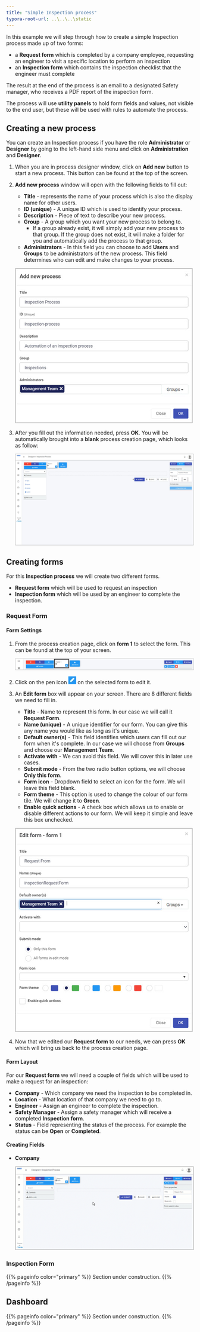 ```yaml
---
title: "Simple Inspection process"
typora-root-url: ..\..\..\static
---
```


In this example we will step through how to create a simple Inspection process made up of two forms: 

- a **Request form** which is completed by a company employee, requesting an engineer to visit a specific location to perform an inspection
- an **Inspection form** which contains the inspection checklist that the engineer must complete

The result at the end of the process is an email to a designated Safety manager, who receives a PDF report of the inspection form.

The process will use **utility panels** to hold form fields and values, not visible to the end user, but these will be used with rules to automate the process.



## Creating a new process

You can create an Inspection process if you have the role **Administrator** or **Designer** by going to the left-hand side menu and click on **Administration** and **Designer**.

1. When you are in process designer window, click on **Add new** button to start a new process. This button can be found at the top of the screen.

2. **Add new process** window will open with the following fields to fill out:
   - **Title** - represents the name of your process which is also the display name for other users.
   - **ID (unique)** - A unique ID which is used to identify your process. 
   - **Description** - Piece of text to describe your new process.
   - **Group** - A group which you want your new process to belong to.
     - If a group already exist, it will simply add your new process to that group. If the group does not exist, it will make a folder for you and automatically add the process to that group.
   - **Administrators** - In this field you can choose to add **Users** and **Groups** to be administrators of the new process. This field determines who can edit and make changes to your process.

   ![Add new process window](/images/examples-new-process.jpg)

3. After you fill out the information needed, press **OK**. You will be automatically brought into a **blank** process creation page, which looks as follow:

   ![Process creation page](/images/examples-process-creation-page.jpg)

## Creating forms

For this **Inspection process** we will create two different forms.

- **Request form** which will be used to request an inspection
- **Inspection form** which will be used by an engineer to complete the inspection.

### Request Form

#### Form Settings

1. From the process creation page, click on **form 1** to select the form. This can be found at the top of your screen. 

   ![Form selection](/images/examples-form-select.jpg) 

2. Click on the pen icon ![Pen icon](/images/penicon.png) on the selected form to edit it.

3. An **Edit form** box will appear on your screen. There are 8 different fields we need to fill in.

   - **Title** - Name to represent this form. In our case we will call it **Request Form**.
   - **Name (unique)** - A unique identifier for our form. You can give this any name you would like as long as it's unique.
   - **Default owner(s)** - This field identifies which users can fill out our form when it's complete. In our case we will choose from **Groups** and choose our **Management Team**.
   - **Activate with** - We can avoid this field. We will cover this in later use cases. 
   - **Submit mode** - From the two radio button options, we will choose **Only this form**. 
   - **Form icon** - Dropdown field to select an icon for the form. We will leave this field blank.
   - **Form theme** -  This option is used to change the colour of our form tile. We will change it to **Green**.
   - **Enable quick actions** - A check box which allows us to enable or disable different actions to our form. We will keep it simple and leave this box unchecked. 

   ![Edit form box](/images/examples-request-form-edit-box.jpg)

4. Now that we edited our **Request form** to our needs, we can press **OK** which will bring us back to the process creation page.

#### Form Layout

For our **Request form** we will need a couple of fields which will be used to make a request for an inspection:

- **Company** - Which company we need the inspection to be completed in.
- **Location** - What location of that company we need to go to.
- **Engineer** - Assign an engineer to complete the inspection.
- **Safety Manager** - Assign a safety manager which will receive a completed **Inspection form**. 
- **Status** - Field representing the status of the process. For example the status can be **Open** or **Completed**.

#### Creating Fields

- **Company**

   <img src="/videos/gifs/examples/inspection/company-field.gif"/>

  



### Inspection Form

{{% pageinfo color="primary" %}}
Section under construction.
{{% /pageinfo %}}



## Dashboard

{{% pageinfo color="primary" %}}
Section under construction.
{{% /pageinfo %}}





